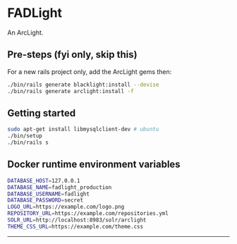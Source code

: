 # FADLight

An ArcLight.

## Pre-steps (fyi only, skip this)

For a new rails project only, add the ArcLight gems then:

```bash
./bin/rails generate blacklight:install --devise
./bin/rails generate arclight:install -f
```

## Getting started

```bash
sudo apt-get install libmysqlclient-dev # ubuntu
./bin/setup
./bin/rails s
```

## Docker runtime environment variables

```bash
DATABASE_HOST=127.0.0.1
DATABASE_NAME=fadlight_production
DATABASE_USERNAME=fadlight
DATABASE_PASSWORD=secret
LOGO_URL=https://example.com/logo.png
REPOSITORY_URL=https://example.com/repositories.yml
SOLR_URL=http://localhost:8983/solr/arclight
THEME_CSS_URL=https://example.com/theme.css
```

---
